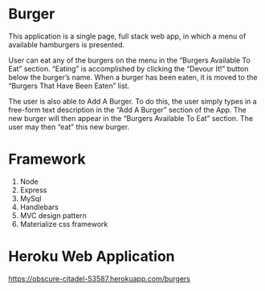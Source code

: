 # Burger
This application is a single page, full stack web app, in which a menu of available hamburgers is presented.

User can eat any of the burgers on the menu in the “Burgers Available To Eat” section. “Eating” is accomplished by clicking the “Devour It!” button below the burger’s name. When a burger has been eaten, it is moved to the “Burgers That Have Been Eaten” list.

The user is also able to Add A Burger. To do this, the user simply types in a free-form text description in the “Add A Burger” section of the App. The new burger will then appear in the “Burgers Available To Eat” section. The user may then “eat” this new burger.


# Framework

1. Node
1. Express
1. MySql
1. Handlebars
1. MVC design pattern
1. Materialize css framework

# Heroku Web Application

https://obscure-citadel-53587.herokuapp.com/burgers
